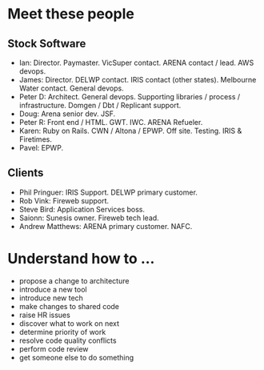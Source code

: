 Meet these people
=================

Stock Software
--------------
 
* Ian: Director. Paymaster. VicSuper contact. ARENA contact / lead. AWS devops.
* James: Director. DELWP contact. IRIS contact (other states). Melbourne Water contact. General devops.
* Peter D: Architect. General devops. Supporting libraries / process / infrastructure. Domgen / Dbt / Replicant support.
* Doug: Arena senior dev. JSF.
* Peter R: Front end / HTML. GWT. IWC. ARENA Refueler.
* Karen: Ruby on Rails. CWN / Altona / EPWP. Off site. Testing. IRIS & Firetimes.
* Pavel: EPWP.
  
Clients
-------

* Phil Pringuer: IRIS Support. DELWP primary customer.
* Rob Vink: Fireweb support.
* Steve Bird: Application Services boss.
* Saionn: Sunesis owner. Fireweb tech lead.
* Andrew Matthews: ARENA primary customer. NAFC.
  
Understand how to ...
=====================

* propose a change to architecture
* introduce a new tool
* introduce new tech
* make changes to shared code
* raise HR issues
* discover what to work on next
* determine priority of work
* resolve code quality conflicts
* perform code review
* get someone else to do something